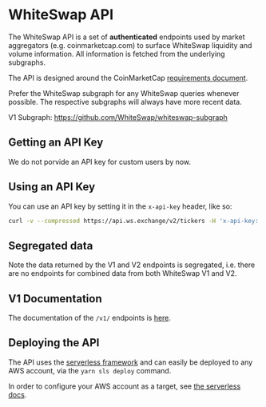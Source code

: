 # WhiteSwap API

The WhiteSwap API is a set of **authenticated** endpoints used by market aggregators (e.g. coinmarketcap.com) to surface 
WhiteSwap liquidity and volume information. All information is fetched from the underlying subgraphs.

The API is designed around the CoinMarketCap
[requirements document](https://docs.google.com/document/d/1S4urpzUnO2t7DmS_1dc4EL4tgnnbTObPYXvDeBnukCg).

Prefer the WhiteSwap subgraph for any WhiteSwap queries whenever possible. The respective subgraphs will always have more
recent data.

V1 Subgraph: https://github.com/WhiteSwap/whiteswap-subgraph

## Getting an API Key

We do not porvide an API key for custom users by now.

## Using an API Key

You can use an API key by setting it in the `x-api-key` header, like so:

```sh
curl -v --compressed https://api.ws.exchange/v2/tickers -H 'x-api-key: abcd1234'
```

## Segregated data

Note the data returned by the V1 and V2 endpoints is segregated, i.e. there are no endpoints for combined data from 
both WhiteSwap V1 and V2.

## V1 Documentation

The documentation of the `/v1/` endpoints is [here](./v1.md).

## Deploying the API

The API uses the [serverless framework](https://serverless.com) and can easily be deployed to any AWS account,
via the `yarn sls deploy` command.

In order to configure your AWS account as a target, 
see [the serverless docs](https://www.serverless.com/framework/docs/providers/aws/guide/credentials/).
